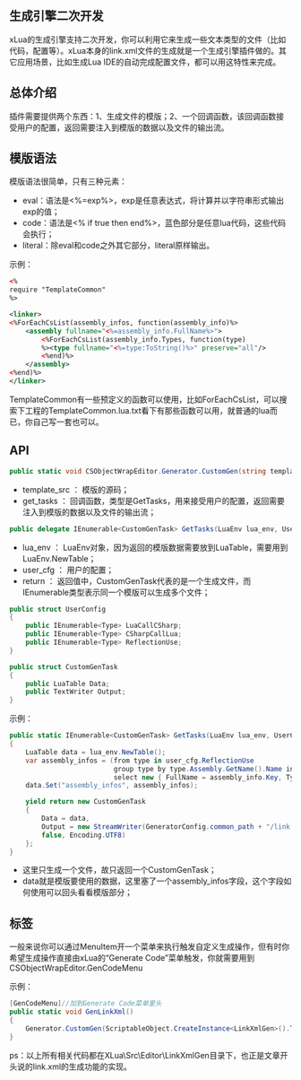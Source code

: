 ## 生成引擎二次开发

xLua的生成引擎支持二次开发，你可以利用它来生成一些文本类型的文件（比如代码，配置等）。xLua本身的link.xml文件的生成就是一个生成引擎插件做的。其它应用场景，比如生成Lua IDE的自动完成配置文件，都可以用这特性来完成。

## 总体介绍

插件需要提供两个东西：1、生成文件的模版；2、一个回调函数，该回调函数接受用户的配置，返回需要注入到模版的数据以及文件的输出流。

## 模版语法

模版语法很简单，只有三种元素：

* eval：语法是<%=exp%>，exp是任意表达式，将计算并以字符串形式输出exp的值；
* code：语法是<% if true then end%>，蓝色部分是任意lua代码，这些代码会执行；
* literal：除eval和code之外其它部分，literal原样输出。

示例：

~~~xml
<%
require "TemplateCommon"
%>

<linker>
<%ForEachCsList(assembly_infos, function(assembly_info)%>
	<assembly fullname="<%=assembly_info.FullName%>">
	    <%ForEachCsList(assembly_info.Types, function(type)
		%><type fullname="<%=type:ToString()%>" preserve="all"/>
		<%end)%>
	</assembly>
<%end)%>
</linker>
~~~

TemplateCommon有一些预定义的函数可以使用，比如ForEachCsList，可以搜索下工程的TemplateCommon.lua.txt看下有那些函数可以用，就普通的lua而已，你自己写一套也可以。

## API

~~~csharp
public static void CSObjectWrapEditor.Generator.CustomGen(string template_src, GetTasks get_tasks)
~~~

* template_src ： 模版的源码；
* get_tasks    ： 回调函数，类型是GetTasks，用来接受用户的配置，返回需要注入到模版的数据以及文件的输出流；

~~~csharp
public delegate IEnumerable<CustomGenTask> GetTasks(LuaEnv lua_env, UserConfig user_cfg);
~~~

* lua_env      ： LuaEnv对象，因为返回的模版数据需要放到LuaTable，需要用到LuaEnv.NewTable；
* user_cfg     ： 用户的配置；
* return       ： 返回值中，CustomGenTask代表的是一个生成文件，而IEnumerable类型表示同一个模版可以生成多个文件；

~~~csharp
public struct UserConfig
{
    public IEnumerable<Type> LuaCallCSharp;
    public IEnumerable<Type> CSharpCallLua;
    public IEnumerable<Type> ReflectionUse;
}
~~~

~~~csharp
public struct CustomGenTask
{
    public LuaTable Data;
    public TextWriter Output;
}
~~~

示例：

~~~csharp
public static IEnumerable<CustomGenTask> GetTasks(LuaEnv lua_env, UserConfig user_cfg)
{
    LuaTable data = lua_env.NewTable();
    var assembly_infos = (from type in user_cfg.ReflectionUse
                          group type by type.Assembly.GetName().Name into assembly_info
                          select new { FullName = assembly_info.Key, Types = assembly_info.ToList()}).ToList();
    data.Set("assembly_infos", assembly_infos);

    yield return new CustomGenTask
    {
        Data = data,
        Output = new StreamWriter(GeneratorConfig.common_path + "/link.xml",
        false, Encoding.UTF8)
    };
}
~~~

* 这里只生成一个文件，故只返回一个CustomGenTask；
* data就是模版要使用的数据，这里塞了一个assembly_infos字段，这个字段如何使用可以回头看看模版部分；

## 标签

一般来说你可以通过MenuItem开一个菜单来执行触发自定义生成操作，但有时你希望生成操作直接由xLua的“Generate Code”菜单触发，你就需要用到CSObjectWrapEditor.GenCodeMenu

示例：

~~~csharp
[GenCodeMenu]//加到Generate Code菜单里头
public static void GenLinkXml()
{
    Generator.CustomGen(ScriptableObject.CreateInstance<LinkXmlGen>().Template.text, GetTasks);
}
~~~


ps：以上所有相关代码都在XLua\Src\Editor\LinkXmlGen目录下，也正是文章开头说的link.xml的生成功能的实现。
